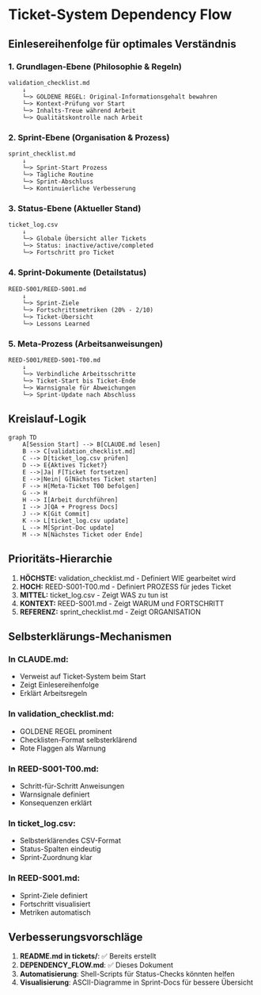 # Ticket-System Dependency Flow

## Einlesereihenfolge für optimales Verständnis

### 1. Grundlagen-Ebene (Philosophie & Regeln)
```
validation_checklist.md
    ↓
    └─> GOLDENE REGEL: Original-Informationsgehalt bewahren
    └─> Kontext-Prüfung vor Start
    └─> Inhalts-Treue während Arbeit
    └─> Qualitätskontrolle nach Arbeit
```

### 2. Sprint-Ebene (Organisation & Prozess)
```
sprint_checklist.md
    ↓
    └─> Sprint-Start Prozess
    └─> Tägliche Routine
    └─> Sprint-Abschluss
    └─> Kontinuierliche Verbesserung
```

### 3. Status-Ebene (Aktueller Stand)
```
ticket_log.csv
    ↓
    └─> Globale Übersicht aller Tickets
    └─> Status: inactive/active/completed
    └─> Fortschritt pro Ticket
```

### 4. Sprint-Dokumente (Detailstatus)
```
REED-S001/REED-S001.md
    ↓
    └─> Sprint-Ziele
    └─> Fortschrittsmetriken (20% - 2/10)
    └─> Ticket-Übersicht
    └─> Lessons Learned
```

### 5. Meta-Prozess (Arbeitsanweisungen)
```
REED-S001/REED-S001-T00.md
    ↓
    └─> Verbindliche Arbeitsschritte
    └─> Ticket-Start bis Ticket-Ende
    └─> Warnsignale für Abweichungen
    └─> Sprint-Update nach Abschluss
```

## Kreislauf-Logik

```mermaid
graph TD
    A[Session Start] --> B[CLAUDE.md lesen]
    B --> C[validation_checklist.md]
    C --> D[ticket_log.csv prüfen]
    D --> E{Aktives Ticket?}
    E -->|Ja| F[Ticket fortsetzen]
    E -->|Nein| G[Nächstes Ticket starten]
    F --> H[Meta-Ticket T00 befolgen]
    G --> H
    H --> I[Arbeit durchführen]
    I --> J[QA + Progress Docs]
    J --> K[Git Commit]
    K --> L[ticket_log.csv update]
    L --> M[Sprint-Doc update]
    M --> N[Nächstes Ticket oder Ende]
```

## Prioritäts-Hierarchie

1. **HÖCHSTE:** validation_checklist.md - Definiert WIE gearbeitet wird
2. **HOCH:** REED-S001-T00.md - Definiert PROZESS für jedes Ticket
3. **MITTEL:** ticket_log.csv - Zeigt WAS zu tun ist
4. **KONTEXT:** REED-S001.md - Zeigt WARUM und FORTSCHRITT
5. **REFERENZ:** sprint_checklist.md - Zeigt ORGANISATION

## Selbsterklärungs-Mechanismen

### In CLAUDE.md:
- Verweist auf Ticket-System beim Start
- Zeigt Einlesereihenfolge
- Erklärt Arbeitsregeln

### In validation_checklist.md:
- GOLDENE REGEL prominent
- Checklisten-Format selbsterklärend
- Rote Flaggen als Warnung

### In REED-S001-T00.md:
- Schritt-für-Schritt Anweisungen
- Warnsignale definiert
- Konsequenzen erklärt

### In ticket_log.csv:
- Selbsterklärendes CSV-Format
- Status-Spalten eindeutig
- Sprint-Zuordnung klar

### In REED-S001.md:
- Sprint-Ziele definiert
- Fortschritt visualisiert
- Metriken automatisch

## Verbesserungsvorschläge

1. **README.md in tickets/**: ✅ Bereits erstellt
2. **DEPENDENCY_FLOW.md**: ✅ Dieses Dokument
3. **Automatisierung**: Shell-Scripts für Status-Checks könnten helfen
4. **Visualisierung**: ASCII-Diagramme in Sprint-Docs für bessere Übersicht